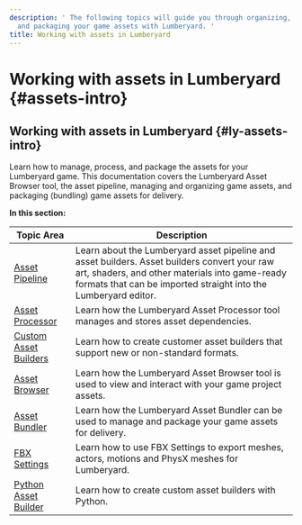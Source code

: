 ```yaml
---
description: ' The following topics will guide you through organizing, managing, processing,
  and packaging your game assets with Lumberyard. '
title: Working with assets in Lumberyard
---
```

# Working with assets in Lumberyard {#assets-intro}

## Working with assets in Lumberyard {#ly-assets-intro}

Learn how to manage, process, and package the assets for your Lumberyard game\. This documentation covers the Lumberyard Asset Browser tool, the asset pipeline, managing and organizing game assets, and packaging \(bundling\) game assets for delivery\.


**In this section:**

| Topic Area | Description |
| --- | --- |
| [Asset Pipeline](/docs/user-guide/features/assets/intro.md) | Learn about the Lumberyard asset pipeline and asset builders\. Asset builders convert your raw art, shaders, and other materials into game\-ready formats that can be imported straight into the Lumberyard editor\. |
| [Asset Processor](/docs/user-guide/features/assets/processor.md) | Learn how the Lumberyard Asset Processor tool manages and stores asset dependencies\. |
| [Custom Asset Builders](/docs/user-guide/features/assets/asset-system-programming.md) | Learn how to create customer asset builders that support new or non\-standard formats\. |
| [Asset Browser](/docs/user-guide/features/editor/asset-browser.md) | Learn how the Lumberyard Asset Browser tool is used to view and interact with your game project assets\. |
| [Asset Bundler](/docs/user-guide/features/packaging/asset-bundler/intro.md) | Learn how the Lumberyard Asset Bundler can be used to manage and package your game assets for delivery\. |
| [FBX Settings](/docs/user-guide/features/assets/fbx-settings/intro.md) | Learn how to use FBX Settings to export meshes, actors, motions and PhysX meshes for Lumberyard\. |
| [Python Asset Builder](/docs/user-guide/features/assets/builder/intro.md) | Learn how to create custom asset builders with Python\. |
